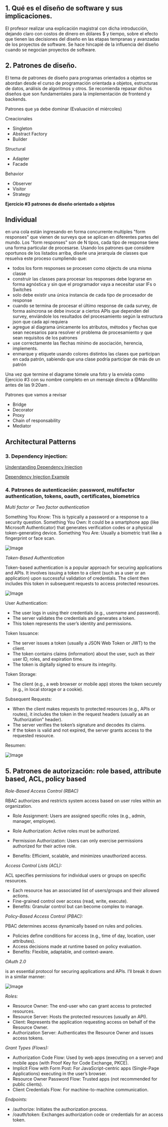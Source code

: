 ## 1. Qué es el diseño de software y sus implicaciones. ##
El profesor realizar una explicación magistral con dicha introducción, dejando claro con costos de dinero en dólares $ y tiempo, sobre el efecto que tienen las decisiones del diseño en las etapas tempranas y avanzadas de los proyectos de software. Se hace hincapié de la influencia del diseño cuando se negocian proyectos de software. 

## 2. Patrones de diseño. ##
El tema de patrones de diseño para programas orientados a objetos se abordan desde el curso de programación orientada a objetos, estructuras de datos, análisis de algoritmos y otros. Se recomienda repasar dichos diseños que son fundamentales para la implementación de frontend y backends. 

Patrones que ya debe dominar  (Evaluación el miércoles)

Creacionales
- Singleton
- Abstract Factory
- Builder

Structural
- Adapter
- Facade

Behavior
- Observer
- Visitor
- Strategy


**Ejercicio #3 patrones de diseño orientado a objetos** 

Individual 
-----

en una cola están ingresando en forma concurrente multiples "form responses" que vienen de surveys que se aplican en diferentes partes del mundo. Los "form responses" son de N tipos, cada tipo de response tiene una forma particular de procesarse. Usando los patrones que considere oportunos de los listados arriba, diseñe una jerarquía de classes que resuelva este proceso cumpliendo que: 

- todos los form responses se procesen como objects de una misma classe
- construir las classes para procesar los responses debe lograrse en forma agnóstica y sin que el programador vaya a necesitar usar IFs o Switches
- solo debe existir una única instancia de cada tipo de procesador de response
- cuando se termina de procesar el último response de cada survey, de forma asíncrona se debe invocar a ciertos APIs que dependen del survey, enviándole los resultados del procesamiento según la estructura json que cada api requiera
- agregue al diagrama únicamente los atributos, métodos y flechas que sean necesarios para resolver el problema de procesamiento y que sean requisitos de los patrones
- use correctamente las flechas mínimo de asociación, herencia, implements. 
- enmarque y etiquete usando colores distintos las clases que participan en cada patrón, sabiendo que una clase podría participar de más de un patrón 


Una vez que termine el diagrame tómele una foto y la envíela como Ejercicio #3 con su nombre completo en un mensaje directo a @Manollito antes de las 9:20am . 
 

Patrones que vamos a revisar
- Bridge
- Decorator
- Proxy
- Chain of responsability
- Mediator


## Architectural Patterns

### 3. Dependency injection: 
 
[Understanding Dependency Injection](https://medium.com/@sardar.khan299/understanding-dependency-injection-a-powerful-design-pattern-for-flexible-and-testable-code-5e1161dd37dd) 


[Dependency Injection Example](src/dependencyinjection)


### 4. Patrones de autenticación: password, multifactor authentication, tokens, oauth, certificates, biometrics 

*Multi factor or Two factor authentication*

Something You Know: This is typically a password or a response to a security question.
Something You Own: It could be a smartphone app (like Microsoft Authenticator) that generates verification codes or a physical token-generating device.
Something You Are: Usually a biometric trait like a fingerprint or face scan.

![Image](./images/2fa-diagram.png)


*Token-Based Authentication* 

Token-based authentication is a popular approach for securing applications and APIs. It involves issuing a token to a client (such as a user or an application) upon successful validation of credentials. The client then includes this token in subsequent requests to access protected resources.

![Image](./images/tokenauth.jpg)

User Authentication: 

- The user logs in using their credentials (e.g., username and password).
- The server validates the credentials and generates a token.
- This token represents the user’s identity and permissions.

Token Issuance: 

- The server issues a token (usually a JSON Web Token or JWT) to the client.
- The token contains claims (information) about the user, such as their user ID, roles, and expiration time.
- The token is digitally signed to ensure its integrity.

Token Storage: 

- The client (e.g., a web browser or mobile app) stores the token securely (e.g., in local storage or a cookie).

Subsequent Requests: 

- When the client makes requests to protected resources (e.g., APIs or routes), it includes the token in the request headers (usually as an “Authorization” header).
- The server verifies the token’s signature and decodes its claims.
- If the token is valid and not expired, the server grants access to the requested resource. 


Resumen:

![Image](./images/authentication%20design.gif)


## 5. Patrones de autorización: role based, attribute based, ACL, policy based ## 


*Role-Based Access Control (RBAC)* 

RBAC authorizes and restricts system access based on user roles within an organization.

- Role Assignment: Users are assigned specific roles (e.g., admin, manager, employee). 

- Role Authorization: Active roles must be authorized. 

- Permission Authorization: Users can only exercise permissions authorized for their active role. 

- Benefits: Efficient, scalable, and minimizes unauthorized access. 


*Access Control Lists (ACL):* 

ACL specifies permissions for individual users or groups on specific resources.

- Each resource has an associated list of users/groups and their allowed actions.
- Fine-grained control over access (read, write, execute).
- Benefits: Granular control but can become complex to manage.

*Policy-Based Access Control (PBAC):* 

PBAC determines access dynamically based on rules and policies. 

- Policies define conditions for access (e.g., time of day, location, user attributes).
- Access decisions made at runtime based on policy evaluation.
- Benefits: Flexible, adaptable, and context-aware.

*OAuth 2.0*  

is an essential protocol for securing applications and APIs. I’ll break it down in a similar manner:

![Image](./images/oauthdiagram.png)

_Roles:_

- Resource Owner: The end-user who can grant access to protected resources.
- Resource Server: Hosts the protected resources (usually an API).
- Client: Represents the application requesting access on behalf of the Resource Owner.
- Authorization Server: Authenticates the Resource Owner and issues access tokens.

_Grant Types (Flows):_

- Authorization Code Flow: Used by web apps (executing on a server) and mobile apps (with Proof Key for Code Exchange, PKCE).
- Implicit Flow with Form Post: For JavaScript-centric apps (Single-Page Applications) executing in the user’s browser.
- Resource Owner Password Flow: Trusted apps (not recommended for public clients).
- Client Credentials Flow: For machine-to-machine communication.

_Endpoints:_
- /authorize: Initiates the authorization process.
- /oauth/token: Exchanges authorization code or credentials for an access token. 

